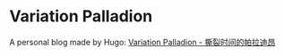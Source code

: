 # Variation Palladion

A personal blog made by Hugo: [Variation Palladion - 撕裂时间的帕拉迪昂](https://elizurhz.cn/)
